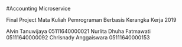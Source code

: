 #Accounting Microservice

Final Project Mata Kuliah Pemrograman Berbasis Kerangka Kerja 2019

Alvin Tanuwijaya        05111640000021
Nurlita Dhuha Fatmawati 05111640000092
Chrisnady Anggaiswara   05111640000153
